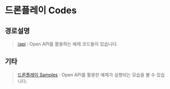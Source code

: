 # 드론플레이 Codes

## 경로설명
> [/api](https://github.com/theknightsfield/droneplaycodes/tree/master/api/) : Open API를 활용하는 예제 코드들이 있습니다.

## 기타
> [드론플레이 Samples](http://dev.droneplay.io/dev/examples/index.html) : Open API를 활용한 예제가 실행되는 모습을 볼 수 있습니다.
